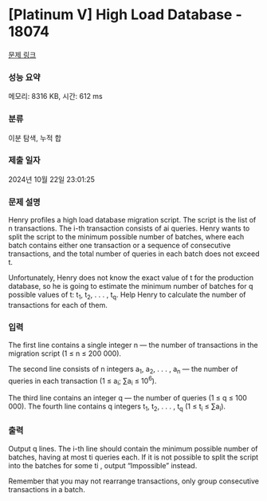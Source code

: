 # [Platinum V] High Load Database - 18074 

[문제 링크](https://www.acmicpc.net/problem/18074) 

### 성능 요약

메모리: 8316 KB, 시간: 612 ms

### 분류

이분 탐색, 누적 합

### 제출 일자

2024년 10월 22일 23:01:25

### 문제 설명

<p>Henry profiles a high load database migration script. The script is the list of n transactions. The i-th transaction consists of ai queries. Henry wants to split the script to the minimum possible number of batches, where each batch contains either one transaction or a sequence of consecutive transactions, and the total number of queries in each batch does not exceed t.</p>

<p>Unfortunately, Henry does not know the exact value of t for the production database, so he is going to estimate the minimum number of batches for q possible values of t: t<sub>1</sub>, t<sub>2</sub>, . . . , t<sub>q</sub>. Help Henry to calculate the number of transactions for each of them.</p>

### 입력 

 <p>The first line contains a single integer n — the number of transactions in the migration script (1 ≤ n ≤ 200 000).</p>

<p>The second line consists of n integers a<sub>1</sub>, a<sub>2</sub>, . . . , a<sub>n</sub> — the number of queries in each transaction (1 ≤ a<sub>i</sub>; ∑a<sub>i</sub> ≤ 10<sup>6</sup>).</p>

<p>The third line contains an integer q — the number of queries (1 ≤ q ≤ 100 000). The fourth line contains q integers t<sub>1</sub>, t<sub>2</sub>, . . . , t<sub>q</sub> (1 ≤ t<sub>i</sub> ≤ ∑a<sub>i</sub>).</p>

### 출력 

 <p>Output q lines. The i-th line should contain the minimum possible number of batches, having at most ti queries each. If it is not possible to split the script into the batches for some ti , output “Impossible” instead.</p>

<p>Remember that you may not rearrange transactions, only group consecutive transactions in a batch.</p>

